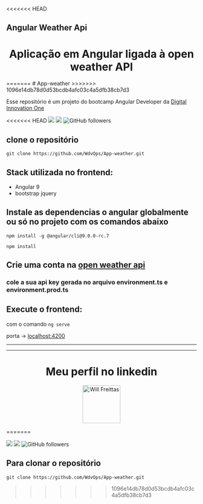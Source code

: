 <<<<<<< HEAD
## Angular Weather Api

<h1 align="center">Aplicação em Angular ligada à open weather API </h1>
=======
# App-weather
>>>>>>> 1096e14db78d0d53bcdb4afc03c4a5dfb38cb7d3

Esse repositório é um projeto do bootcamp Angular Developer da
[Digital Innovation One](https://digitalinnovation.one/sign-up?ref=QFX2ZVP4RU)

<<<<<<< HEAD
![](https://img.shields.io/github/stars/WdvOps/App-weather) ![](https://img.shields.io/github/forks/WdvOps/App-weather) ![GitHub followers](https://img.shields.io/github/followers/WdvOps?style=social)

## clone o repositório 

`git clone https://github.com/WdvOps/App-weather.git`

## Stack utilizada no frontend:

 * Angular 9
 * bootstrap jquery

## Instale as dependencias o angular globalmente ou só no projeto com os comandos abaixo

`npm install -g @angular/cli@9.0.0-rc.7`

`npm install`

## Crie uma conta na [open weather api](https://openweathermap.org/api)

### cole a sua api key gerada no arquivo environment.ts e environment.prod.ts

## Execute o frontend:

com o comando `ng serve`

porta -> [localhost:4200](http://localhost:4200/)

---



---

<h1 align="center">Meu perfil no linkedin</h1>
<p align="center">
  <a href="https://www.linkedin.com/in/will-freittas/">
  <img src="https://blogs.ohsu.edu/occupational-health-sciences/files/2020/06/linkedinlogo-831x424.jpg" title="Will Freittas" width="100" height="100"></a></p>
=======

![](https://img.shields.io/github/stars/WdvOps/App-weather) ![](https://img.shields.io/github/forks/WdvOps/App-weather) ![GitHub followers](https://img.shields.io/github/followers/WdvOps?style=social)

## Para clonar o repositório 

`git clone https://github.com/WdvOps/App-weather.git`
>>>>>>> 1096e14db78d0d53bcdb4afc03c4a5dfb38cb7d3
